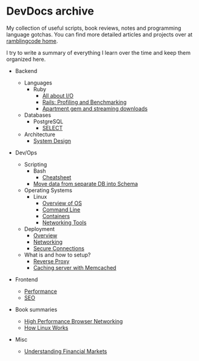 # DevDocs archive

My collection of useful scripts, book reviews, notes and programming language
gotchas. You can find more detailed articles and projects over at [ramblingcode home](https://ramblingcode.dev).

I try to write a summary of everything I learn over the time and keep them organized here.

- Backend
  - Languages
    - Ruby
      - [All about I/O](docs/ruby/io.md)
      - [Rails: Profiling and Benchmarking](docs/performance/rails.md)
      - [Apartment gem and streaming downloads](docs/multitenancy/apartment-and-streaming.md)
  - Databases
    - PostgreSQL
      - [SELECT](docs/sql/select.md)
  - Architecture
    - [System Design](docs/cast_notes/system_design.md)

- Dev/Ops
  - Scripting
    - Bash
      - [Cheatsheet](docs/bash/cheatsheet.md)
    - [Move data from separate DB into Schema](docs/multitenancy/db-to-schema-move.md)
  - Operating Systems
    - Linux
      - [Overview of OS](docs/linux/overview-of-os.md)
      - [Command Line](docs/linux/command-line.md)
      - [Containers](docs/linux/containers.md)
      - [Networking Tools](docs/linux/networking.md)
  - Deployment
    - [Overview](docs/deployment/birdseye.md)
    - [Networking](docs/deployment/networking.md)
    - [Secure Connections](docs/deployment/secure_connections.md)
  - What is and how to setup?
    - [Reverse Proxy](docs/what_is_and_how_to/reverse_proxy.md)
    - [Caching server with Memcached](docs/what_is_and_how_to/caching_server.md)

- Frontend
  - [Performance](docs/performance/frontend.md)
  - [SEO](docs/cast_notes/seo.md)

- Book summaries
  - [High Performance Browser Networking](docs/books/high-performance-browser-networking.md)
  - [How Linux Works](docs/books/how-linux-works.md)

- Misc
  - [Understanding Financial Markets](docs/coursera/understanding-financial-markets.md)